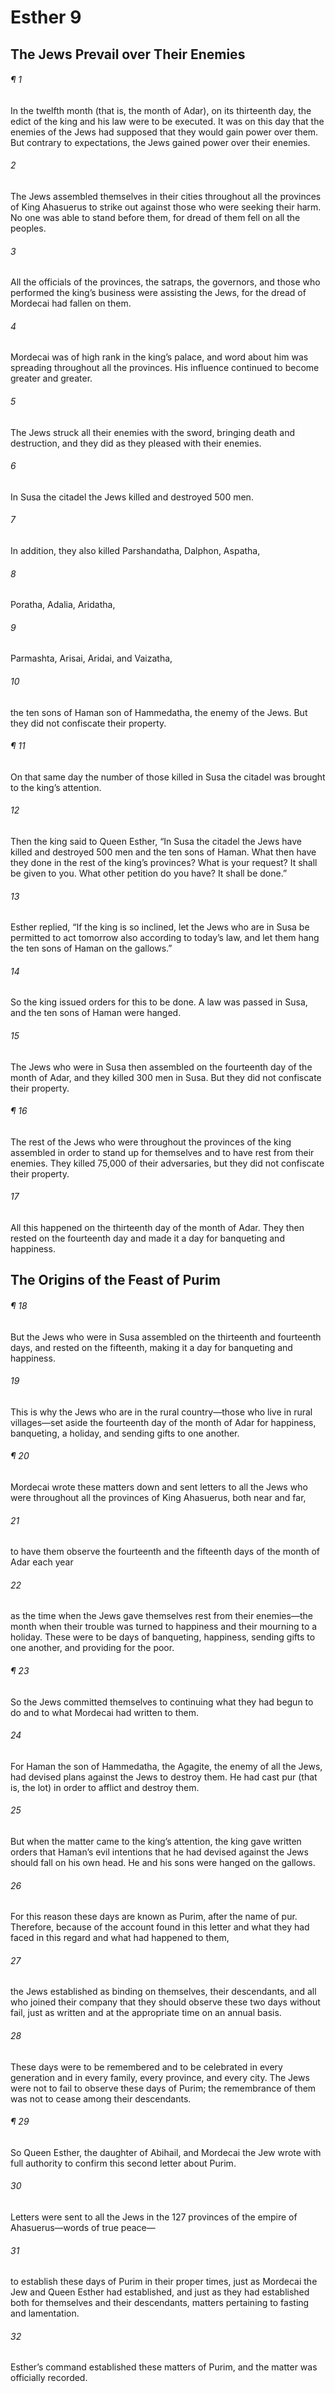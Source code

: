 # Esther 9
## The Jews Prevail over Their Enemies
###### ¶ 1
In the twelfth month (that is, the month of Adar), on its thirteenth day, the edict of the king and his law were to be executed. It was on this day that the enemies of the Jews had supposed that they would gain power over them. But contrary to expectations, the Jews gained power over their enemies.
###### 2
The Jews assembled themselves in their cities throughout all the provinces of King Ahasuerus to strike out against those who were seeking their harm. No one was able to stand before them, for dread of them fell on all the peoples.
###### 3
All the officials of the provinces, the satraps, the governors, and those who performed the king’s business were assisting the Jews, for the dread of Mordecai had fallen on them.
###### 4
Mordecai was of high rank in the king’s palace, and word about him was spreading throughout all the provinces. His influence continued to become greater and greater.
###### 5
The Jews struck all their enemies with the sword, bringing death and destruction, and they did as they pleased with their enemies.
###### 6
In Susa the citadel the Jews killed and destroyed 500 men.
###### 7
In addition, they also killed Parshandatha, Dalphon, Aspatha,
###### 8
Poratha, Adalia, Aridatha,
###### 9
Parmashta, Arisai, Aridai, and Vaizatha,
###### 10
the ten sons of Haman son of Hammedatha, the enemy of the Jews. But they did not confiscate their property.
###### ¶ 11
On that same day the number of those killed in Susa the citadel was brought to the king’s attention.
###### 12
Then the king said to Queen Esther, “In Susa the citadel the Jews have killed and destroyed 500 men and the ten sons of Haman. What then have they done in the rest of the king’s provinces? What is your request? It shall be given to you. What other petition do you have? It shall be done.”
###### 13
Esther replied, “If the king is so inclined, let the Jews who are in Susa be permitted to act tomorrow also according to today’s law, and let them hang the ten sons of Haman on the gallows.”
###### 14
So the king issued orders for this to be done. A law was passed in Susa, and the ten sons of Haman were hanged.
###### 15
The Jews who were in Susa then assembled on the fourteenth day of the month of Adar, and they killed 300 men in Susa. But they did not confiscate their property.
###### ¶ 16
The rest of the Jews who were throughout the provinces of the king assembled in order to stand up for themselves and to have rest from their enemies. They killed 75,000 of their adversaries, but they did not confiscate their property.
###### 17
All this happened on the thirteenth day of the month of Adar. They then rested on the fourteenth day and made it a day for banqueting and happiness.
## The Origins of the Feast of Purim
###### ¶ 18
But the Jews who were in Susa assembled on the thirteenth and fourteenth days, and rested on the fifteenth, making it a day for banqueting and happiness.
###### 19
This is why the Jews who are in the rural country—those who live in rural villages—set aside the fourteenth day of the month of Adar for happiness, banqueting, a holiday, and sending gifts to one another.
###### ¶ 20
Mordecai wrote these matters down and sent letters to all the Jews who were throughout all the provinces of King Ahasuerus, both near and far,
###### 21
to have them observe the fourteenth and the fifteenth days of the month of Adar each year
###### 22
as the time when the Jews gave themselves rest from their enemies—the month when their trouble was turned to happiness and their mourning to a holiday. These were to be days of banqueting, happiness, sending gifts to one another, and providing for the poor.
###### ¶ 23
So the Jews committed themselves to continuing what they had begun to do and to what Mordecai had written to them.
###### 24
For Haman the son of Hammedatha, the Agagite, the enemy of all the Jews, had devised plans against the Jews to destroy them. He had cast pur (that is, the lot) in order to afflict and destroy them.
###### 25
But when the matter came to the king’s attention, the king gave written orders that Haman’s evil intentions that he had devised against the Jews should fall on his own head. He and his sons were hanged on the gallows.
###### 26
For this reason these days are known as Purim, after the name of pur. Therefore, because of the account found in this letter and what they had faced in this regard and what had happened to them,
###### 27
the Jews established as binding on themselves, their descendants, and all who joined their company that they should observe these two days without fail, just as written and at the appropriate time on an annual basis.
###### 28
These days were to be remembered and to be celebrated in every generation and in every family, every province, and every city. The Jews were not to fail to observe these days of Purim; the remembrance of them was not to cease among their descendants.
###### ¶ 29
So Queen Esther, the daughter of Abihail, and Mordecai the Jew wrote with full authority to confirm this second letter about Purim.
###### 30
Letters were sent to all the Jews in the 127 provinces of the empire of Ahasuerus—words of true peace—
###### 31
to establish these days of Purim in their proper times, just as Mordecai the Jew and Queen Esther had established, and just as they had established both for themselves and their descendants, matters pertaining to fasting and lamentation.
###### 32
Esther’s command established these matters of Purim, and the matter was officially recorded.
